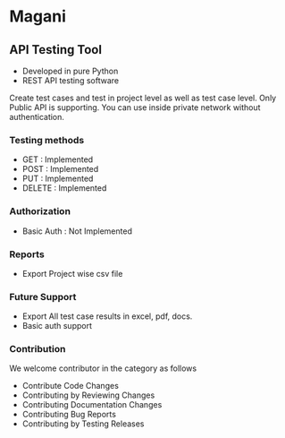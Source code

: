 # Magani

## API Testing Tool

* Developed in pure Python
* REST API testing software


Create test cases and test in project level as well as test case level. Only Public API is supporting. You can use inside private network without authentication.


### Testing methods

* GET : Implemented
* POST : Implemented
* PUT : Implemented
* DELETE : Implemented

### Authorization 

* Basic Auth : Not Implemented


### Reports

* Export Project wise csv file 

### Future Support

* Export All test case results in excel, pdf, docs.
* Basic auth support


### Contribution
We welcome contributor in the category as follows
* Contribute Code Changes
* Contributing by Reviewing Changes
* Contributing Documentation Changes
* Contributing Bug Reports
* Contributing by Testing Releases
